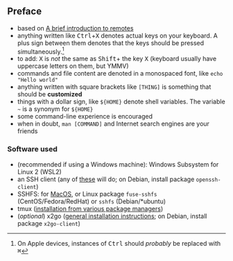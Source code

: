 ## Preface

* based on [A brief introduction to remotes](https://jcgoran.github.io/2021/02/23/remote-work.html)
* anything written like <kbd>Ctrl</kbd>+<kbd>X</kbd> denotes actual keys on your keyboard.
A plus sign between them denotes that the keys should be pressed simultaneously.[^apple]
* to add: <kbd>X</kbd> is _not_ the same as <kbd>Shift</kbd>+ the key <kbd>X</kbd> (keyboard usually have uppercase letters on them, but YMMV)
* commands and file content are denoted in a monospaced font, like `echo "Hello world"`
* anything written with square brackets like `[THING]` is something that should be **customized**
* things with a dollar sign, like `${HOME}` denote shell variables. The variable `~` is a synonym for `${HOME}`
* some command-line experience is encouraged
* when in doubt, `man [COMMAND]` and Internet search engines are your friends


### Software used

* (recommended if using a Windows machine): Windows Subsystem for Linux 2 (WSL2)
* an SSH client (any of [these](https://en.wikipedia.org/wiki/Comparison_of_SSH_clients) will do; on Debian, install package `openssh-client`)
* SSHFS: for [MacOS](https://osxfuse.github.io/), or Linux package `fuse-sshfs` (CentOS/Fedora/RedHat) or `sshfs` (Debian/\*ubuntu)
* tmux ([installation from various package managers](https://github.com/tmux/tmux/wiki/Installing))
* (_optional_) x2go ([general installation instructions](https://wiki.x2go.org/doku.php/doc:installation:x2goclient); on Debian, install package `x2go-client`)

[^apple]: On Apple devices, instances of <kbd>Ctrl</kbd> should _probably_ be replaced with <kbd>⌘</kbd>
